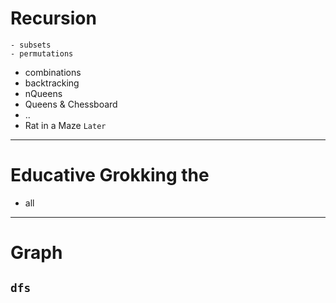 # Recursion

    - subsets
    - permutations

- combinations
- backtracking
- nQueens
- Queens & Chessboard
- ..
- Rat in a Maze `Later`

---

# Educative Grokking the

- all

---

# Graph

## `dfs`
